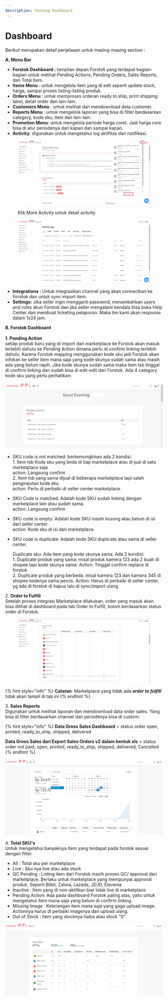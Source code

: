 ```yaml
---
description: Tentang Dashboard
---
```


# Dashboard

Berikut merupakan detail penjelasan untuk masing-masing section :&#x20;

**A. Menu Bar**

* **Forstok Dashboard :** tampilan depan Forstok yang terdapat bagian-bagian untuk melihat Pending Actions, Pending Orders, Sales Reports, dan Total Item.
* **Items Menu** : untuk mengelola item yang di edit seperti update stock, harga, sampai proses listing-listing produk.
* **Orders Menu** : untuk memproses orderan ready to ship, print shipping label, detail order dan lain-lain.
* **Customers Menu** : untuk melihat dan mendownload data customer.
* **Reports Menu** : untuk mengelola laporan yang bisa di filter berdasarkan category, kode sku, item dan lain-lain.
* **Promotion Menu**: untuk mengelola periode harga coret. Jadi harga core bisa di atur periodenya dari kapan dan sampai kapan.
* **Activity:** digunakan untuk mengetahui log aktifitas dan notifikasi.

<figure><img src="../../.gitbook/assets/Screenshot 2023-04-14 145336 (1).jpg" alt=""><figcaption><p>Klik More Activity untuk detail activity</p></figcaption></figure>

<figure><img src="../../.gitbook/assets/Screenshot 2023-04-14 145612.jpg" alt=""><figcaption></figcaption></figure>

* **Integrations :** Untuk integrasikan channel yang akan connectkan ke Forstok dan untuk sync import item.
* **Settings:** Jika seller ingin mengganti password, menambahkan users and roles akun Forstok dan jika seller mengalami kendala bisa buka Help Center dan membuat ticketing pelaporan. Maka tim kami akan response dalam 1x24 jam.

**B. Forstok Dashboard**\
\
**1. Pending Action**\
setiap produk baru yang di import dari marketplace ke Forstok akan masuk terlebih dahulu ke Pending Action dimana perlu di confirm linking terlebih dahulu. Karena Forstok mapping menggunakan kode sku jadi Forstok akan infokan ke seller item mana saja yang kode skunya sudah sama atau masih ada yang belum rapih. Jika kode skunya sudah sama maka item tsb tinggal di confirm linking dan sudah bisa di edit-edit dari Forstok. Ada 4 category kode sku yang perlu perhatikan:

![](<../../.gitbook/assets/image (175).png>)

* SKU code is not matched: berkemungkinan ada 2 kondisi.\
  1\. Item tsb Kode sku yang beda di tiap marketplace atau di jual di satu marketplace saja\
  action: Langsung confirm\
  2\. Item tsb yang sama dijual di beberapa marketplace tapi salah penginputan kode sku.\
  action: Perlu di perbaiki di seller center marketplace.
* SKU Code is matched: Adalah kode SKU sudah linking dengan marketplace lain atau sudah sama.\
  action: Langsung confirm
* SKU code is empty: Adalah kode SKU masih kosong atau belum di isi dari seller center.\
  action: Kode sku di isi dari marketplace.
*   SKU code is duplicate: Adalah  kode SKU duplicate atau sama di seller center.

    Duplicate sku: Ada item yang kode skunya sama. Ada 2 kondisi: \
    1\. Duplicate produk yang sama: misal produk kamera 123 ada 2 buah di shopee tapi kode skunya sama: Action: Tinggal confirm replace di forstok \
    2\. Duplicate produk yang berbeda: misal kamera 123 dan kamera 345 di shopee kodenya sama percis. Action: Harus di perbaiki di seller center, yg ada di forstok di hapus lalu di sync/import ulang

2\.   **Order to Fulfill**\
Setelah proses integrasi Marketplace dilakukan, order yang masuk akan bisa dilihat di dashboard pada tab Order to Fulfill, kolom berdasarkan status order di Forstok.

<figure><img src="../../.gitbook/assets/Screenshot 2022-11-25 093234.jpg" alt=""><figcaption></figcaption></figure>

{% hint style="info" %}
**Catatan**: Marketplace yang tidak ada _**order to fulfill**_ tidak akan tampil di tab ini
{% endhint %}

3\.  **Sales Reports**\
Digunakan untuk melihat laporan dan mendownload data order sales. Yang bisa di filter berdasarkan channel dan periodenya bisa di custom.

{% hint style="info" %}
**Data Gross Sales Dashboard** = status order open, printed, ready\_to\_ship, shipped, delivered

**Data Gross Sales dari Export Sales Orders v2 dalam bentuk xls**  = status order not paid, open, printed, ready\_to\_ship, shipped, delivered, Cancelled
{% endhint %}

![](<../../.gitbook/assets/image (109).png>)

4\. **Total SKU's**\
Untuk mengetahui banyaknya item yang terdapat pada forstok sesuai dengan filter.

* All : Total sku per marketplace
* Live : Sku nya live atau ada stock
* QC Pending : Listing item dari Forstok masih proses QC/ approval dari marketplace. Berlaku untuk marketplace yang mempunyai approval produk. Seperti Blibli, Zalora, Lazada, JD.ID, Elevenia
* Inactive : Item yang di non-aktifkan biar tidak live di marketplace
* Pending Action: Ada pada dashboard Forstok paling atas, yaitu untuk mengetahui item mana saja yang belum di confirm linking
* Missing Image : Keterangan item mana saja yang gaga upload image. Actionnya harus di perbaiki imagenya dan upload ulang.
* Out of Stock : Item yang stocknya habis atau stock "0"

![](<../../.gitbook/assets/image (237).png>)
